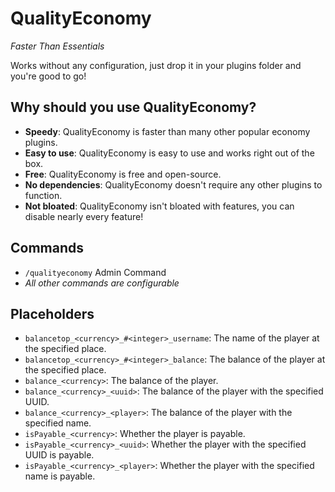 # QualityEconomy
*Faster Than Essentials*

Works without any configuration, just drop it in your plugins folder and you're good to go!

## Why should you use QualityEconomy?
- **Speedy**: QualityEconomy is faster than many other popular economy plugins.
- **Easy to use**: QualityEconomy is easy to use and works right out of the box.
- **Free**: QualityEconomy is free and open-source.
- **No dependencies**: QualityEconomy doesn't require any other plugins to function.
- **Not bloated**: QualityEconomy isn't bloated with features, you can disable nearly every feature!

## Commands
- `/qualityeconomy` Admin Command
- *All other commands are configurable*

## Placeholders
- `balancetop_<currency>_#<integer>_username`: The name of the player at the specified place.
- `balancetop_<currency>_#<integer>_balance`: The balance of the player at the specified place.
- `balance_<currency>`: The balance of the player.
- `balance_<currency>_<uuid>`: The balance of the player with the specified UUID.
- `balance_<currency>_<player>`: The balance of the player with the specified name.
- `isPayable_<currency>`: Whether the player is payable.
- `isPayable_<currency>_<uuid>`: Whether the player with the specified UUID is payable.
- `isPayable_<currency>_<player>`: Whether the player with the specified name is payable.